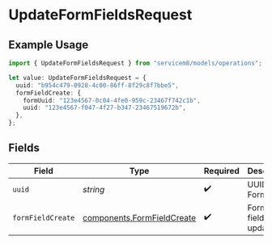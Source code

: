 # UpdateFormFieldsRequest

## Example Usage

```typescript
import { UpdateFormFieldsRequest } from "servicem8/models/operations";

let value: UpdateFormFieldsRequest = {
  uuid: "b954c479-0928-4c00-86ff-8f29c8f7bbe5",
  formFieldCreate: {
    formUuid: "123e4567-0c04-4fe0-959c-23467f742c1b",
    uuid: "123e4567-f047-4f27-b347-23467519672b",
  },
};
```

## Fields

| Field                                                                    | Type                                                                     | Required                                                                 | Description                                                              |
| ------------------------------------------------------------------------ | ------------------------------------------------------------------------ | ------------------------------------------------------------------------ | ------------------------------------------------------------------------ |
| `uuid`                                                                   | *string*                                                                 | :heavy_check_mark:                                                       | UUID of the Form Field                                                   |
| `formFieldCreate`                                                        | [components.FormFieldCreate](../../models/components/formfieldcreate.md) | :heavy_check_mark:                                                       | Form Field fields to update                                              |